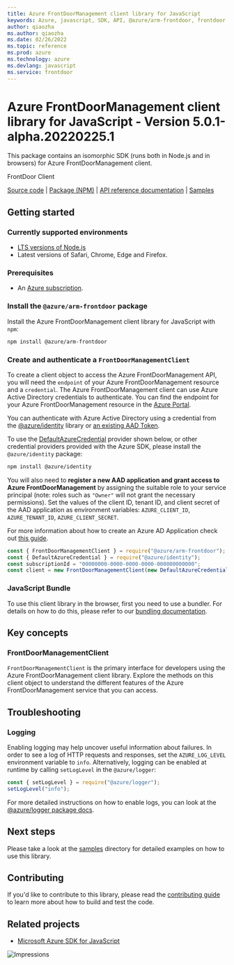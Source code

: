 ```yaml
---
title: Azure FrontDoorManagement client library for JavaScript
keywords: Azure, javascript, SDK, API, @azure/arm-frontdoor, frontdoor
author: qiaozha
ms.author: qiaozha
ms.date: 02/26/2022
ms.topic: reference
ms.prod: azure
ms.technology: azure
ms.devlang: javascript
ms.service: frontdoor
---
```

# Azure FrontDoorManagement client library for JavaScript - Version 5.0.1-alpha.20220225.1 


This package contains an isomorphic SDK (runs both in Node.js and in browsers) for Azure FrontDoorManagement client.

FrontDoor Client

[Source code](https://github.com/Azure/azure-sdk-for-js/tree/main/sdk/frontdoor/arm-frontdoor) |
[Package (NPM)](https://www.npmjs.com/package/@azure/arm-frontdoor) |
[API reference documentation](https://docs.microsoft.com/javascript/api/@azure/arm-frontdoor) |
[Samples](https://github.com/Azure-Samples/azure-samples-js-management)

## Getting started

### Currently supported environments

- [LTS versions of Node.js](https://nodejs.org/about/releases/)
- Latest versions of Safari, Chrome, Edge and Firefox.

### Prerequisites

- An [Azure subscription][azure_sub].

### Install the `@azure/arm-frontdoor` package

Install the Azure FrontDoorManagement client library for JavaScript with `npm`:

```bash
npm install @azure/arm-frontdoor
```

### Create and authenticate a `FrontDoorManagementClient`

To create a client object to access the Azure FrontDoorManagement API, you will need the `endpoint` of your Azure FrontDoorManagement resource and a `credential`. The Azure FrontDoorManagement client can use Azure Active Directory credentials to authenticate.
You can find the endpoint for your Azure FrontDoorManagement resource in the [Azure Portal][azure_portal].

You can authenticate with Azure Active Directory using a credential from the [@azure/identity][azure_identity] library or [an existing AAD Token](https://github.com/Azure/azure-sdk-for-js/blob/master/sdk/identity/identity/samples/AzureIdentityExamples.md#authenticating-with-a-pre-fetched-access-token).

To use the [DefaultAzureCredential][defaultazurecredential] provider shown below, or other credential providers provided with the Azure SDK, please install the `@azure/identity` package:

```bash
npm install @azure/identity
```

You will also need to **register a new AAD application and grant access to Azure FrontDoorManagement** by assigning the suitable role to your service principal (note: roles such as `"Owner"` will not grant the necessary permissions).
Set the values of the client ID, tenant ID, and client secret of the AAD application as environment variables: `AZURE_CLIENT_ID`, `AZURE_TENANT_ID`, `AZURE_CLIENT_SECRET`.

For more information about how to create an Azure AD Application check out [this guide](https://docs.microsoft.com/azure/active-directory/develop/howto-create-service-principal-portal).

```javascript
const { FrontDoorManagementClient } = require("@azure/arm-frontdoor");
const { DefaultAzureCredential } = require("@azure/identity");
const subscriptionId = "00000000-0000-0000-0000-000000000000";
const client = new FrontDoorManagementClient(new DefaultAzureCredential(), subscriptionId);
```


### JavaScript Bundle
To use this client library in the browser, first you need to use a bundler. For details on how to do this, please refer to our [bundling documentation](https://aka.ms/AzureSDKBundling).

## Key concepts

### FrontDoorManagementClient

`FrontDoorManagementClient` is the primary interface for developers using the Azure FrontDoorManagement client library. Explore the methods on this client object to understand the different features of the Azure FrontDoorManagement service that you can access.

## Troubleshooting

### Logging

Enabling logging may help uncover useful information about failures. In order to see a log of HTTP requests and responses, set the `AZURE_LOG_LEVEL` environment variable to `info`. Alternatively, logging can be enabled at runtime by calling `setLogLevel` in the `@azure/logger`:

```javascript
const { setLogLevel } = require("@azure/logger");
setLogLevel("info");
```

For more detailed instructions on how to enable logs, you can look at the [@azure/logger package docs](https://github.com/Azure/azure-sdk-for-js/tree/main/sdk/core/logger).

## Next steps

Please take a look at the [samples](https://github.com/Azure-Samples/azure-samples-js-management) directory for detailed examples on how to use this library.

## Contributing

If you'd like to contribute to this library, please read the [contributing guide](https://github.com/Azure/azure-sdk-for-js/blob/main/CONTRIBUTING.md) to learn more about how to build and test the code.

## Related projects

- [Microsoft Azure SDK for JavaScript](https://github.com/Azure/azure-sdk-for-js)

![Impressions](https://azure-sdk-impressions.azurewebsites.net/api/impressions/azure-sdk-for-js%2Fsdk%2Ffrontdoor%2Farm-frontdoor%2FREADME.png)

[azure_cli]: https://docs.microsoft.com/cli/azure
[azure_sub]: https://azure.microsoft.com/free/
[azure_sub]: https://azure.microsoft.com/free/
[azure_portal]: https://portal.azure.com
[azure_identity]: https://github.com/Azure/azure-sdk-for-js/tree/main/sdk/identity/identity
[defaultazurecredential]: https://github.com/Azure/azure-sdk-for-js/tree/main/sdk/identity/identity#defaultazurecredential

